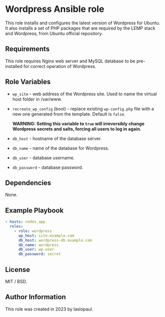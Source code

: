 # Wordpress Ansible role

This role installs and configures the latest version of Wordpress for Ubuntu. It also installs a set of PHP packages that are required by the LEMP stack and Wordpress, from Ubuntu official repository.

## Requirements

This role requires Nginx web server and MySQL database to be pre-installed for correct operation of Wordpress.

## Role Variables

- `wp_site` - web address of the Wordpress site. Used to name the virtual host folder in /var/www.
- `recreate_wp_config` (bool) - replace existing `wp-config.php` file with a new one generated from the template. Default is `false`.

  **WARNING: Setting this variable to `true` will irreversibly change Wordpress secrets and salts, forcing all users to log in again.**

- `db_host` - hostname of the database server.
- `db_name` - name of the database for Wordpress.
- `db_user` - database username.
- `db_password` - database password.

## Dependencies

None.

## Example Playbook

```yaml
- hosts: nodes_app
  roles:
    - role: wordpress
      wp_host: site.example.com
      db_host: wordpress-db.example.com
      db_name: wordpress
      db_user: wp-user
      db_password: secret
```

## License

MIT / BSD.

## Author Information

This role was created in 2023 by laslopaul.
